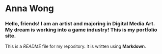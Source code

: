 # Anna Wong

### Hello, friends! I am an artist and majoring in Digital Media Art. My dream is working into a game industry! This is my portfolio site.

This is a *README* file for my repository. It is written using **Markdown**.
